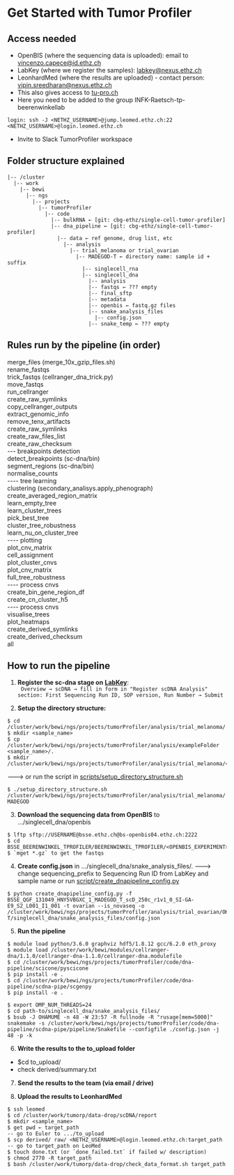# Get Started with Tumor Profiler

## Access needed

-   OpenBIS (where the sequencing data is uploaded): email to [vincenzo.capece@id.ethz.ch](mailto:vincenzo.capece@id.ethz.ch)
-   LabKey (where we register the samples): [labkey@nexus.ethz.ch](mailto:labkey@nexus.ethz.ch)
-   LeonhardMed (where the results are uploaded) - contact person: [vipin.sreedharan@nexus.ethz.ch](mailto:vipin.sreedharan@nexus.ethz.ch)
-   This also gives access to [tu-pro.ch](http://tu-pro.ch)
-   Here you need to be added to the group INFK-Raetsch-tp-beerenwinkellab
```
login: ssh -J <NETHZ_USERNAME>@jump.leomed.ethz.ch:22 <NETHZ_USERNAME>@login.leomed.ethz.ch
```
-   Invite to Slack TumorProfiler workspace


## Folder structure explained
```
|-- /cluster
  |-- work
    |-- bewi
	  |-- ngs
	    |-- projects
		  |-- tumorProfiler
		    |-- code
			  |-- bulkRNA ← [git: cbg-ethz/single-cell-tumor-profiler]				
			  |-- dna_pipeline ← [git: cbg-ethz/single-cell-tumor-profiler]
			    |-- data ← ref genome, drug list, etc
				  |-- analysis					    
				    |-- trial_melanoma or trial_ovarian
				      |-- MADEGOD-T ← directory name: sample id + suffix
					    |-- singlecell_rna
					    |-- singlecell_dna
						  |-- analysis  
						  |-- fastqs ← ??? empty
						  |-- final_sftp
						  |-- metadata
						  |-- openbis ← fastq.gz files
						  |-- snake_analysis_files
						    |-- config.json
						  |-- snake_temp ← ??? empty
```   

## Rules run by the pipeline (in order)

merge_files (merge_10x_gzip_files.sh)<br/>
rename_fastqs<br/>
trick_fastqs (cellranger_dna_trick.py)<br/>
move_fastqs<br/>
run_cellranger<br/>
create_raw_symlinks<br/>
copy_cellranger_outputs<br/>
extract_genomic_info<br/>
remove_tenx_artifacts<br/>
create_raw_symlinks<br/>
create_raw_files_list<br/>
create_raw_checksum<br/>
--- breakpoints detection<br/>
detect_breakpoints (sc-dna/bin)<br/>
segment_regions (sc-dna/bin)<br/>
normalise_counts<br/>
---- tree learning<br/>
clustering (secondary_analisys.apply_phenograph)<br/>
create_averaged_region_matrix<br/>
learn_empty_tree<br/>
learn_cluster_trees<br/>
pick_best_tree<br/>
cluster_tree_robustness<br/>
learn_nu_on_cluster_tree<br/>
---- plotting<br/>
plot_cnv_matrix<br/>
cell_assignment<br/>
plot_cluster_cnvs<br/>
plot_cnv_matrix<br/>
full_tree_robustness<br/>
---- process cnvs<br/>
create_bin_gene_region_df<br/>
create_cn_cluster_h5<br/>
---- process cnvs<br/>
visualise_trees<br/>
plot_heatmaps<br/>
create_derived_symlinks<br/>
create_derived_checksum<br/>
all<br/>

## How to run the pipeline

1.  **Register the sc-dna stage on** [**LabKey**](https://tp-labkey.ethz.ch/labkey/Tumor%20Profiler%20-%20Melanoma/project-begin.view):  
<code> Overview → scDNA → fill in form in "Register scDNA Analysis" section: First Sequencing Run ID, SOP version, Run Number → Submit </code>

2.  **Setup the directory structure:**
```
$ cd /cluster/work/bewi/ngs/projects/tumorProfiler/analysis/trial_melanoma/
$ mkdir <sample_name>
$ cp /cluster/work/bewi/ngs/projects/tumorProfiler/analysis/exampleFolder <sample_name>/.
$ mkdir /cluster/work/bewi/ngs/projects/tumorProfiler/analysis/trial_melanoma/<sample_name>/singlecell_dna/to_upload
```
---> or run the script in [scripts/setup_directory_structure.sh](https://github.com/cbg-ethz/scdna-pipe/blob/master/scripts/setup_directory_structure.sh "setup_directory_structure.sh")
```
$ ./setup_directory_structure.sh /cluster/work/bewi/ngs/projects/tumorProfiler/analysis/trial_melanoma/ MADEGOD
```

3.  **Download the sequencing data from OpenBIS** to .../singlecell_dna/openbis
```   
$ lftp sftp://USERNAME@bsse.ethz.ch@bs-openbis04.ethz.ch:2222
$ cd BSSE_BEERENWINKEL_TPROFILER/BEERENWINKEL_TPROFILER/<OPENBIS_EXPERIMENT>/<OPENBIS_DATASET>/original/BSSE_QGF_131047_HNTM7BGXC_1
$ `mget *.gz` to get the fastqs
```

4.  **Create config.json** in .../singlecell_dna/snake_analysis_files/.
---> change sequencing_prefix to Sequencing Run ID from LabKey and sample name or run [script/create_dnapipeline_config.py](https://github.com/cbg-ethz/scdna-pipe/blob/master/scripts/create_dnapipeline_config.py "create_dnapipeline_config.py")
```
$ python create_dnapipeline_config.py -f BSSE_QGF_131049_HNY5VBGXC_1_MADEGOD_T_scD_250c_r1v1_0_SI-GA-E9_S2_L001_I1_001 -t ovarian --is_novaseq -o /cluster/work/bewi/ngs/projects/tumorProfiler/analysis/trial_ovarian/OKEKIDE-T/singlecell_dna/snake_analysis_files/config.json
```

5.  **Run the pipeline**
```    
$ module load python/3.6.0 graphviz hdf5/1.8.12 gcc/6.2.0 eth_proxy
$ module load /cluster/work/bewi/modules/cellranger-dna/1.1.0/cellranger-dna-1.1.0/cellranger-dna.modulefile
$ cd /cluster/work/bewi/ngs/projects/tumorProfiler/code/dna-pipeline/scicone/pyscicone
$ pip install -e .
$ cd /cluster/work/bewi/ngs/projects/tumorProfiler/code/dna-pipeline/scdna-pipe/scgenpy
$ pip install -e .

$ export OMP_NUM_THREADS=24
$ cd path-to/singlecell_dna/snake_analysis_files/
$ bsub -J OHAMUME -n 48 -W 23:57 -R fullnode -R "rusage[mem=5000]" snakemake -s /cluster/work/bewi/ngs/projects/tumorProfiler/code/dna-pipeline/scdna-pipe/pipeline/Snakefile --configfile ./config.json -j 48 -p -k
```

6.  **Write the results to the to_upload folder**
* $cd to_upload/
* check derived/summary.txt

7.  **Send the results to the team (via email / drive)**

8.  **Upload the results to LeonhardMed**
```    
$ ssh leomed
$ cd /cluster/work/tumorp/data-drop/scDNA/report
$ mkdir <sample_name>
$ get pwd ← target_path
-- go to Euler to .../to_upload
$ scp derived/ raw/ <NETHZ_USERNAME>@login.leomed.ethz.ch:target_path
-- go to target_path on LeoMed
$ touch done.txt (or `done_failed.txt` if failed w/ description)
$ chmod 2770 -R target_path
$ bash /cluster/work/tumorp/data-drop/check_data_format.sh target_path
```
